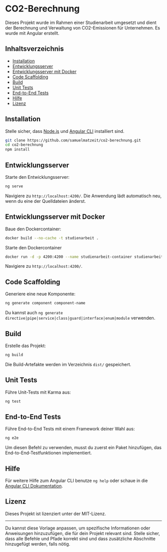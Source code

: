 

# CO2-Berechnung

Dieses Projekt wurde im Rahmen einer Studienarbeit umgesetzt und dient der Berechnung und Verwaltung von CO2-Emissionen für Unternehmen. Es wurde mit Angular erstellt.

## Inhaltsverzeichnis

- [Installation](#installation)
- [Entwicklungsserver](#entwicklungsserver)
- [Entwicklungsserver mit Docker](#entwicklungsserver)
- [Code Scaffolding](#code-scaffolding)
- [Build](#build)
- [Unit Tests](#unit-tests)
- [End-to-End Tests](#end-to-end-tests)
- [Hilfe](#hilfe)
- [Lizenz](#lizenz)

## Installation

Stelle sicher, dass [Node.js](https://nodejs.org/) und [Angular CLI](https://cli.angular.io/) installiert sind.

```bash
git clone https://github.com/samuelmatzeit/co2-berechnung.git
cd co2-berechnung
npm install
```

## Entwicklungsserver

Starte den Entwicklungsserver:

```bash
ng serve
```

Navigiere zu `http://localhost:4200/`. Die Anwendung lädt automatisch neu, wenn du eine der Quelldateien änderst.

## Entwicklungsserver mit Docker

Baue den Dockercontainer:

```bash
docker build --no-cache -t studienarbeit .
```

Starte den Dockercontainer

```bash
docker run -d -p 4200:4200 --name studienarbeit-container studienarbeit
```


Navigiere zu `http://localhost:4200/`.

## Code Scaffolding

Generiere eine neue Komponente:

```bash
ng generate component component-name
```

Du kannst auch `ng generate directive|pipe|service|class|guard|interface|enum|module` verwenden.

## Build

Erstelle das Projekt:

```bash
ng build
```

Die Build-Artefakte werden im Verzeichnis `dist/` gespeichert.

## Unit Tests

Führe Unit-Tests mit Karma aus:

```bash
ng test
```

## End-to-End Tests

Führe End-to-End Tests mit einem Framework deiner Wahl aus:

```bash
ng e2e
```

Um diesen Befehl zu verwenden, musst du zuerst ein Paket hinzufügen, das End-to-End-Testfunktionen implementiert.

## Hilfe

Für weitere Hilfe zum Angular CLI benutze `ng help` oder schaue in die [Angular CLI Dokumentation](https://angular.io/cli).

## Lizenz

Dieses Projekt ist lizenziert unter der MIT-Lizenz.

---

Du kannst diese Vorlage anpassen, um spezifische Informationen oder Anweisungen hinzuzufügen, die für dein Projekt relevant sind. Stelle sicher, dass alle Befehle und Pfade korrekt sind und dass zusätzliche Abschnitte hinzugefügt werden, falls nötig.
